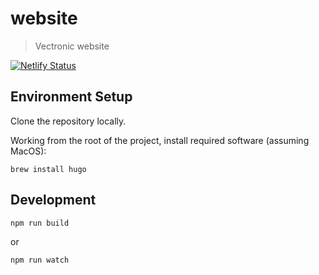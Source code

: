 # website
> Vectronic website

[![Netlify Status](https://api.netlify.com/api/v1/badges/6365e376-61b1-4e26-b32b-34a462d3fae1/deploy-status)](https://app.netlify.com/sites/vectronic/deploys)

## Environment Setup

Clone the repository locally.

Working from the root of the project, install required software (assuming MacOS):

```
brew install hugo
```

## Development

`npm run build`

or

`npm run watch`
